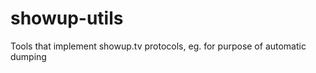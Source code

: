 showup-utils
============

Tools that implement showup.tv protocols, eg. for purpose of automatic dumping
